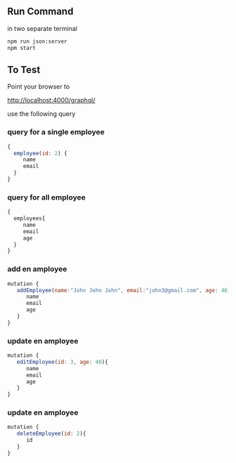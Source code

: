 
## Run Command
in two separate terminal 
```bash
npm run json:server
npm start
```

## To Test 

Point your browser to 

[http://localhost:4000/graphql/](http://localhost:4000/graphql/)

use the following query

### query for a single employee
```javascript
{
  employee(id: 2) {
     name
     email
  }
}
```

### query for all employee
```javascript
{
  employees{
     name
     email
     age
  }
}
```

### add en amployee
```javascript
mutation {
   addEmployee(name:"John John John", email:"john3@gmail.com", age: 46){
      name
      email
      age
   }
}
```


### update en amployee
```javascript
mutation {
   editEmployee(id: 3, age: 40){
      name
      email
      age
   }
}
```

### update en amployee
```javascript
mutation {
   deleteEmployee(id: 2){
      id
   }
}
```
